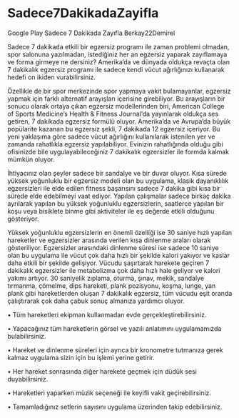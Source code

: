 # Sadece7DakikadaZayifla
Google Play Sadece 7 Dakikada Zayıfla Berkay22Demirel


Sadece 7 dakikada etkili bir egzersiz programı ile zaman problemi olmadan, spor salonuna yazılmadan, istediğiniz her an egzersiz yaparak zayıflamaya ve forma girmeye ne dersiniz? Amerika’da ve dünyada oldukça revaçta olan 7 dakikalık egzersiz programı ile sadece kendi vücut ağırlığınızı kullanarak hedefi on ikiden vurabilirsiniz.

Özellikle de bir spor merkezinde spor yapmaya vakit bulamayanlar, egzersiz yapmak için farklı alternatif arayışları içerisine girebiliyor. Bu arayışların bir sonucu olarak ortaya çıkan egzersiz modellerinden biri, American College of Sports Medicine’s Health & Fitness Journal’da yayınlarak oldukça ses getiren, 7 dakikada egzersiz formülü oluyor. Amerika’da ve Avrupa’da büyük popülarite kazanan bu egzersiz şekli, 7 dakikada 12 egzersiz içeriyor. Bu yeni yaklaşıma göre sadece vücut ağırlığını kullanılarak istenilen yer ve zamanda rahatlıkla egzersiz yapılabiliyor. Evinizin rahatlığında olduğu gibi ofisinizde bile uygulayabileceğiniz 7 dakikalık egzersizler ile formda kalmak mümkün oluyor.

İhtiyacınız olan şeyler sadece bir sandalye ve bir duvar oluyor. Kısa sürede yüksek yoğunluklu bir egzersiz modeli olan bu uygulama, klasik dayanıklılık egzersizleri ile elde edilen fitness başarısını sadece 7 dakika gibi kısa bir sürede elde edebilmeyi vaat ediyor. Yapılan çalışmalar sadece birkaç dakika ayrılarak yapılan bu yüksek yoğunluklu egzersizlerin, saatlerce yapılan bir koşu veya bisiklete binme gibi aktiviteler ile eş değerde etkili olduğunu gösteriyor.

Yüksek yoğunluklu egzersizlerin en önemli özelliği ise 30 saniye hızlı yapılan hareketler ve egzersizler arasında verilen kısa dinlenme araları olarak gösteriliyor. Egzersizler arasındaki dinlenme süresi ise sadece 10 saniye olan bu uygulama ile vücut çok daha hızlı bir şekilde kalori yakıyor ve kaslar daha etkili bir şekilde gelişiyor. Vücudu şaşırtarak harekete geçiren 7 dakikalık egzersizler ile metabolizma çok daha hızlı hale geliyor ve kalori yakımı artıyor. 30 saniyelik zıplama, oturma, şınav, mekik, sandalye tırmanma, çömelme, dips hareketi, plank pozisyonu, koşma, lunge, yan plank gibi hareketlerden oluşan 7 dakikalık egzersiz, tüm vücudu eşit oranda çalıştırarak çok daha çabuk sonuç almanıza yardımcı oluyor.

• Tüm hareketleri ekipman kullanmadan evde gerçekleştirebilirsiniz.

• Yapacağınız tüm hareketlerin görsel ve yazılı anlatımını uygulamamızda bulabilirsiniz.

• Hareket ve dinlenme süreleri için ayrıca bir kronometre tutmanıza gerek kalmaz uygulama sizin için bu işlemi yerine getirir.

• Her hareket sonrasında diğer harekete geçmek için düdük sesi duyabilirsiniz.

• Hareketleri yaparken müzik seçeneği ile keyifli vakit geçirebilirsiniz.

• Tamamladığınız setlerin sayısını uygulama üzerinden takip edebilirsiniz.

